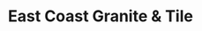 ---
title: "East Coast Granite & Tile"
url: /easley/east-coast-granite-and-tile/
shop: houseware
---